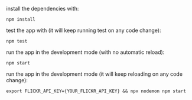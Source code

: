 install the dependencies with:
```
npm install 
```

test the app with (it will keep running test on any code change):
```
npm test
```

run the app in the development mode (with no automatic reload):
```
npm start
```

run the app in the development mode (it will keep reloading on any code change):
```
export FLICKR_API_KEY={YOUR_FLICKR_API_KEY} && npx nodemon npm start

```
